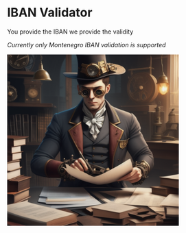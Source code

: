 # IBAN Validator

You provide the IBAN we provide the validity

_Currently only Montenegro IBAN validation is supported_

<img alt="img.png" height="400" src="img.png" title="steampunk reading documents" width="400"/>